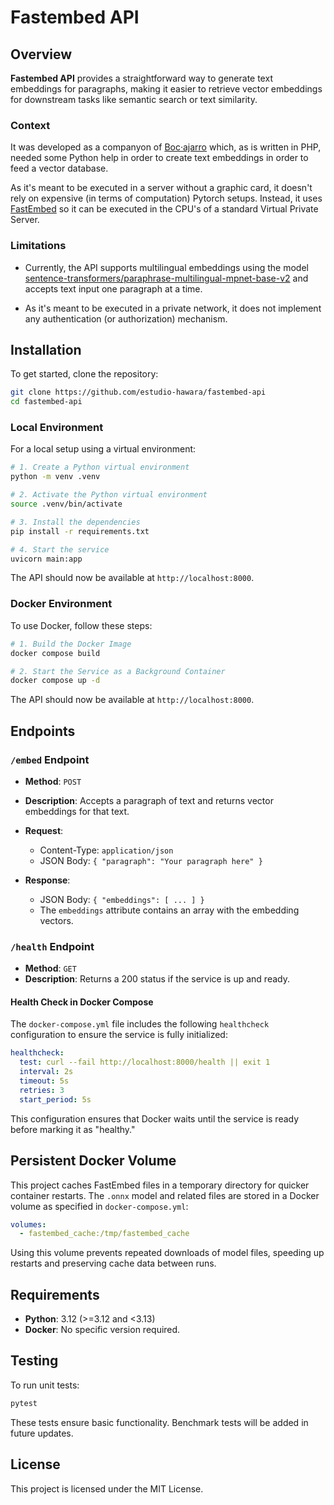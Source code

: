 # Fastembed API

## Overview

**Fastembed API** provides a straightforward way to generate text embeddings for paragraphs, making it easier to retrieve vector embeddings for downstream tasks like semantic search or text similarity.

### Context

It was developed as a companyon of [Boc·ajarro](https://github.com/estudio-hawara/boc-ajarro) which, as is written in PHP, needed some Python help in order to create text embeddings in order to feed a vector database.

As it's meant to be executed in a server without a graphic card, it doesn't rely on expensive (in terms of computation) Pytorch setups. Instead, it uses [FastEmbed](https://github.com/qdrant/fastembed/) so it can be executed in the CPU's of a standard Virtual Private Server.

### Limitations

- Currently, the API supports multilingual embeddings using the model [sentence-transformers/paraphrase-multilingual-mpnet-base-v2](https://huggingface.co/sentence-transformers/paraphrase-multilingual-mpnet-base-v2) and accepts text input one paragraph at a time.

- As it's meant to be executed in a private network, it does not implement any authentication (or authorization) mechanism.

## Installation

To get started, clone the repository:

```bash
git clone https://github.com/estudio-hawara/fastembed-api
cd fastembed-api
```

### Local Environment

For a local setup using a virtual environment:

```bash
# 1. Create a Python virtual environment
python -m venv .venv

# 2. Activate the Python virtual environment
source .venv/bin/activate

# 3. Install the dependencies
pip install -r requirements.txt

# 4. Start the service
uvicorn main:app
```

The API should now be available at `http://localhost:8000`.

### Docker Environment

To use Docker, follow these steps:

```bash
# 1. Build the Docker Image
docker compose build

# 2. Start the Service as a Background Container
docker compose up -d
```

The API should now be available at `http://localhost:8000`.

## Endpoints

### `/embed` Endpoint

- **Method**: `POST`
- **Description**: Accepts a paragraph of text and returns vector embeddings for that text.

- **Request**:

  - Content-Type: `application/json`
  - JSON Body: `{ "paragraph": "Your paragraph here" }`

- **Response**:
  - JSON Body: `{ "embeddings": [ ... ] }`
  - The `embeddings` attribute contains an array with the embedding vectors.

### `/health` Endpoint

- **Method**: `GET`
- **Description**: Returns a 200 status if the service is up and ready.

#### Health Check in Docker Compose

The `docker-compose.yml` file includes the following `healthcheck` configuration to ensure the service is fully initialized:

```yaml
healthcheck:
  test: curl --fail http://localhost:8000/health || exit 1
  interval: 2s
  timeout: 5s
  retries: 3
  start_period: 5s
```

This configuration ensures that Docker waits until the service is ready before marking it as "healthy."

## Persistent Docker Volume

This project caches FastEmbed files in a temporary directory for quicker container restarts. The `.onnx` model and related files are stored in a Docker volume as specified in `docker-compose.yml`:

```yaml
volumes:
  - fastembed_cache:/tmp/fastembed_cache
```

Using this volume prevents repeated downloads of model files, speeding up restarts and preserving cache data between runs.

## Requirements

- **Python**: 3.12 (>=3.12 and <3.13)
- **Docker**: No specific version required.

## Testing

To run unit tests:

```bash
pytest
```

These tests ensure basic functionality. Benchmark tests will be added in future updates.

## License

This project is licensed under the MIT License.
